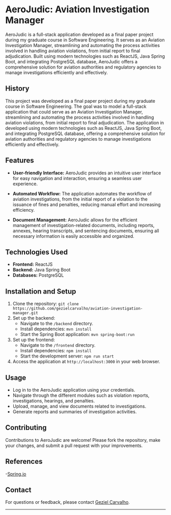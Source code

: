 # AeroJudic: Aviation Investigation Manager

AeroJudic is a full-stack application developed as a final paper project during my graduate course in Software Engineering. It serves as an Aviation Investigation Manager, streamlining and automating the process activities involved in handling aviation violations, from initial report to final adjudication. Built using modern technologies such as ReactJS, Java Spring Boot, and integrating PostgreSQL database, AeroJudic offers a comprehensive solution for aviation authorities and regulatory agencies to manage investigations efficiently and effectively.

## History

This project was developed as a final paper project during my graduate course in Software Engineering. The goal was to model a full-stack application that could serve as an Aviation Investigation Manager, streamlining and automating the process activities involved in handling aviation violations, from initial report to final adjudication. The application in developed using modern technologies such as ReactJS, Java Spring Boot, and integrating PostgreSQL database, offering a comprehensive solution for aviation authorities and regulatory agencies to manage investigations efficiently and effectively.

## Features

- **User-friendly Interface:** AeroJudic provides an intuitive user interface for easy navigation and interaction, ensuring a seamless user experience.
- **Automated Workflow:** The application automates the workflow of aviation investigations, from the initial report of a violation to the issuance of fines and penalties, reducing manual effort and increasing efficiency.

- **Document Management:** AeroJudic allows for the efficient management of investigation-related documents, including reports, annexes, hearing transcripts, and sentencing documents, ensuring all necessary information is easily accessible and organized.

## Technologies Used

- **Frontend:** ReactJS
- **Backend:** Java Spring Boot
- **Databases:** PostgreSQL

## Installation and Setup

1. Clone the repository: `git clone https://github.com/gezielcarvalho/aviation-investigation-manager.git`
2. Set up the backend:
   - Navigate to the `/backend` directory.
   - Install dependencies: `mvn install`
   - Start the Spring Boot application: `mvn spring-boot:run`
3. Set up the frontend:
   - Navigate to the `/frontend` directory.
   - Install dependencies: `npm install`
   - Start the development server: `npm run start`
4. Access the application at `http://localhost:3000` in your web browser.

## Usage

- Log in to the AeroJudic application using your credentials.
- Navigate through the different modules such as violation reports, investigations, hearings, and penalties.
- Upload, manage, and view documents related to investigations.
- Generate reports and summaries of investigation activities.

## Contributing

Contributions to AeroJudic are welcome! Please fork the repository, make your changes, and submit a pull request with your improvements.

## References

-[Spring.io](https://spring.io/guides/gs/spring-boot)

## Contact

For questions or feedback, please contact [Geziel Carvalho](mailto:geziel.natal@gmail.com).

---
